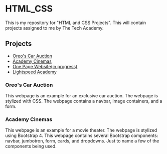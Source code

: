 # HTML_CSS
This is my repository for "HTML and CSS Projects". This will contain projects assigned to me by The Tech Academy.


## Projects
- [Oreo's Car Auction](https://github.com/PDXoreothekID/HTML_CSS/tree/main/Oreo's_car_auction)
- [Academy Cinemas](https://github.com/PDXoreothekID/HTML_CSS/tree/main/Academy_Cinemas)
- [One Page Website(in progress)](https://github.com/PDXoreothekID/HTML_CSS/tree/main/One-Page%20Website)
- [Lightspeed Academy]()


### Oreo's Car Auction
This webpage is an example for an exclusive car auction. The webpage is stylized with CSS. The webpage contains a navbar, image containers, and a form. 




### Academy Cinemas
This webpage is an example for a movie theater. The webpage is stylized using Bootstrap 4. This webpage contains several Bootstrap components: navbar, jumbotron, form, cards, and dropdowns. Just to name a few of the components being used. 
